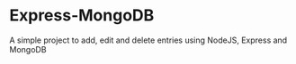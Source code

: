 # Express-MongoDB
A simple project to add, edit and delete entries using NodeJS, Express and MongoDB
